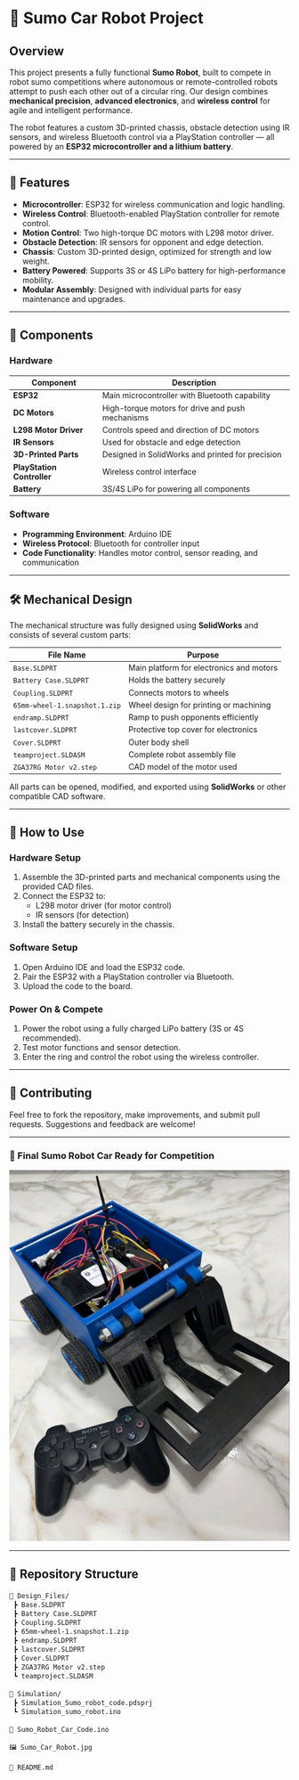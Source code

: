 # 🤖 Sumo Car Robot Project

## Overview
This project presents a fully functional **Sumo Robot**, built to compete in robot sumo competitions where autonomous or remote-controlled robots attempt to push each other out of a circular ring. Our design combines **mechanical precision**, **advanced electronics**, and **wireless control** for agile and intelligent performance.

The robot features a custom 3D-printed chassis, obstacle detection using IR sensors, and wireless Bluetooth control via a PlayStation controller — all powered by an **ESP32 microcontroller and a lithium battery**.

---

## 🚀 Features

- **Microcontroller**: ESP32 for wireless communication and logic handling.
- **Wireless Control**: Bluetooth-enabled PlayStation controller for remote control.
- **Motion Control**: Two high-torque DC motors with L298 motor driver.
- **Obstacle Detection**: IR sensors for opponent and edge detection.
- **Chassis**: Custom 3D-printed design, optimized for strength and low weight.
- **Battery Powered**: Supports 3S or 4S LiPo battery for high-performance mobility.
- **Modular Assembly**: Designed with individual parts for easy maintenance and upgrades.

---

## 🧩 Components

### Hardware
| Component              | Description |
|------------------------|-------------|
| **ESP32**              | Main microcontroller with Bluetooth capability |
| **DC Motors**          | High-torque motors for drive and push mechanisms |
| **L298 Motor Driver**  | Controls speed and direction of DC motors |
| **IR Sensors**         | Used for obstacle and edge detection |
| **3D-Printed Parts**   | Designed in SolidWorks and printed for precision |
| **PlayStation Controller** | Wireless control interface |
| **Battery**            | 3S/4S LiPo for powering all components |

### Software
- **Programming Environment**: Arduino IDE
- **Wireless Protocol**: Bluetooth for controller input
- **Code Functionality**: Handles motor control, sensor reading, and communication

---

## 🛠️ Mechanical Design

The mechanical structure was fully designed using **SolidWorks** and consists of several custom parts:

| File Name                | Purpose |
|--------------------------|---------|
| `Base.SLDPRT`            | Main platform for electronics and motors |
| `Battery Case.SLDPRT`    | Holds the battery securely |
| `Coupling.SLDPRT`        | Connects motors to wheels |
| `65mm-wheel-1.snapshot.1.zip` | Wheel design for printing or machining |
| `endramp.SLDPRT`         | Ramp to push opponents efficiently |
| `lastcover.SLDPRT`       | Protective top cover for electronics |
| `Cover.SLDPRT`           | Outer body shell |
| `teamproject.SLDASM`     | Complete robot assembly file |
| `ZGA37RG Motor v2.step`  | CAD model of the motor used |

All parts can be opened, modified, and exported using **SolidWorks** or other compatible CAD software.

---

## 🔧 How to Use

### Hardware Setup
1. Assemble the 3D-printed parts and mechanical components using the provided CAD files.
2. Connect the ESP32 to:
   - L298 motor driver (for motor control)
   - IR sensors (for detection)
3. Install the battery securely in the chassis.

### Software Setup
1. Open Arduino IDE and load the ESP32 code.
2. Pair the ESP32 with a PlayStation controller via Bluetooth.
3. Upload the code to the board.

### Power On & Compete
1. Power the robot using a fully charged LiPo battery (3S or 4S recommended).
2. Test motor functions and sensor detection.
3. Enter the ring and control the robot using the wireless controller.

---

## 🤝 Contributing
Feel free to fork the repository, make improvements, and submit pull requests. Suggestions and feedback are welcome!

---

### 📸 Final Sumo Robot Car Ready for Competition

![Sumo Robot](Sumo_Car_Robot.jpg)



---

## 📁 Repository Structure
```plaintext
📁 Design_Files/
 ┣ Base.SLDPRT
 ┣ Battery Case.SLDPRT
 ┣ Coupling.SLDPRT
 ┣ 65mm-wheel-1.snapshot.1.zip
 ┣ endramp.SLDPRT
 ┣ lastcover.SLDPRT
 ┣ Cover.SLDPRT
 ┣ ZGA37RG Motor v2.step
 ┗ teamproject.SLDASM

📁 Simulation/
 ┣ Simulation_Sumo_robot_code.pdsprj
 ┗ Simulation_sumo_robot.ino

📁 Sumo_Robot_Car_Code.ino

🖼️ Sumo_Car_Robot.jpg

📄 README.md
